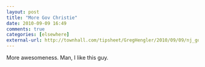 ```yaml
---
layout: post  
title: "More Gov Christie"  
date: 2010-09-09 16:49  
comments: true  
categories: [elsewhere]
external-url: http://townhall.com/tipsheet/GregHengler/2010/09/09/nj_gov_christie_slams_teachers_union_at_townhall  
---
```


More awesomeness. Man, I like this guy.
